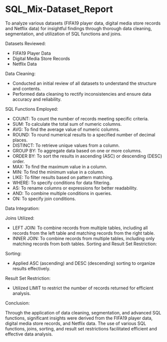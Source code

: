 # SQL_Mix-Dataset_Report

  To analyze various datasets (FIFA19 player data, digital media store records and Netflix data) for insightful findings through thorough data cleaning, segmentation, and utilization of SQL functions and joins.

Datasets Reviewed:

- FIFA19 Player Data
- Digital Media Store Records
- Netflix Data

Data Cleaning:

- Conducted an initial review of all datasets to understand the structure and contents.
- Performed data cleaning to rectify inconsistencies and ensure data accuracy and reliability.

SQL Functions Employed:
  
- COUNT: To count the number of records meeting specific criteria.
- SUM: To calculate the total sum of numeric columns.
- AVG: To find the average value of numeric columns.
- ROUND: To round numerical results to a specified number of decimal places.
- DISTINCT: To retrieve unique values from a column.
- GROUP BY: To aggregate data based on one or more columns.
- ORDER BY: To sort the results in ascending (ASC) or descending (DESC) order.
- MAX: To find the maximum value in a column.
- MIN: To find the minimum value in a column.
- LIKE: To filter results based on pattern matching.
- WHERE: To specify conditions for data filtering.
- AS: To rename columns or expressions for better readability.
- AND: To combine multiple conditions in queries.
- ON: To specify join conditions.

Data Integration:

 Joins Utilized:
 - LEFT JOIN: To combine records from multiple tables, including all records from the left table and matching records from the right table.
 - INNER JOIN: To combine records from multiple tables, including only matching records from both tables.
   Sorting and Result Set Restriction:

 Sorting:

- Applied ASC (ascending) and DESC (descending) sorting to organize results effectively.

 Result Set Restriction:
  
- Utilized LIMIT to restrict the number of records returned for efficient analysis.

 Conclusion:
 
  Through the application of data cleaning, segmentation, and advanced SQL functions, significant insights were derived from the FIFA19 player data, digital media store records, and Netflix data. The use of various SQL functions, joins, sorting, and result set restrictions facilitated efficient and effective data analysis.



